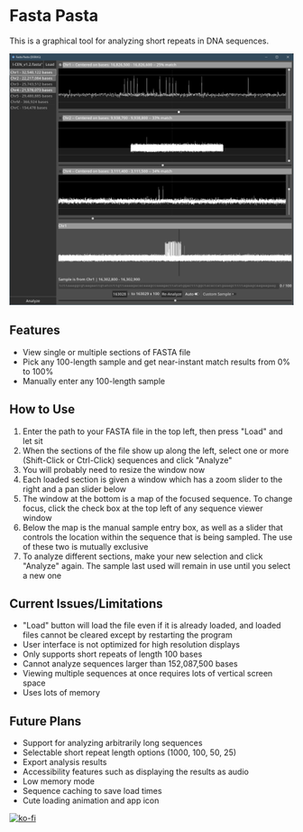 # Fasta Pasta

This is a graphical tool for analyzing short repeats in DNA sequences.

![An image showing an example of the user interface](images/fp1.png)

## Features

- View single or multiple sections of FASTA file
- Pick any 100-length sample and get near-instant match results from 0% to 100%
- Manually enter any 100-length sample

## How to Use

1. Enter the path to your FASTA file in the top left, then press "Load" and let sit
2. When the sections of the file show up along the left, select one or more (Shift-Click or Ctrl-Click) sequences and click "Analyze"
3. You will probably need to resize the window now
4. Each loaded section is given a window which has a zoom slider to the right and a pan slider below
5. The window at the bottom is a map of the focused sequence. To change focus, click the check box at the top left of any sequence viewer window
6. Below the map is the manual sample entry box, as well as a slider that controls the location within the sequence that is being sampled. The use of these two is mutually exclusive
7. To analyze different sections, make your new selection and click "Analyze" again. The sample last used will remain in use until you select a new one

## Current Issues/Limitations

- "Load" button will load the file even if it is already loaded, and loaded files cannot be cleared except by restarting the program
- User interface is not optimized for high resolution displays
- Only supports short repeats of length 100 bases
- Cannot analyze sequences larger than 152,087,500 bases
- Viewing multiple sequences at once requires lots of vertical screen space
- Uses lots of memory

## Future Plans

- Support for analyzing arbitrarily long sequences
- Selectable short repeat length options (1000, 100, 50, 25)
- Export analysis results
- Accessibility features such as displaying the results as audio
- Low memory mode
- Sequence caching to save load times
- Cute loading animation and app icon

 
[![ko-fi](https://ko-fi.com/img/githubbutton_sm.svg)](https://ko-fi.com/Y8Y0NJZLS)
